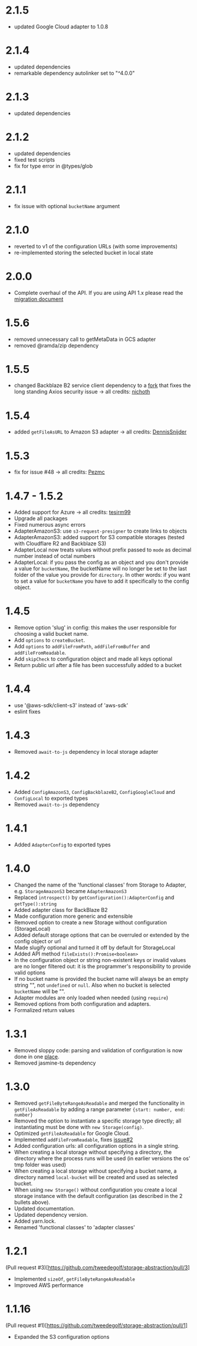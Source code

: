 # 2.1.5

- updated Google Cloud adapter to 1.0.8

# 2.1.4

- updated dependencies
- remarkable dependency autolinker set to "^4.0.0"

# 2.1.3

- updated dependencies

# 2.1.2

- updated dependencies
- fixed test scripts
- fix for type error in @types/glob

# 2.1.1

- fix issue with optional `bucketName` argument

# 2.1.0

- reverted to v1 of the configuration URLs (with some improvements)
- re-implemented storing the selected bucket in local state

# 2.0.0

- Complete overhaul of the API. If you are using API 1.x please read the [migration document](migration_to_api2.1.md)

# 1.5.6

- removed unnecessary call to getMetaData in GCS adapter
- removed @ramda/zip dependency

# 1.5.5

- changed Backblaze B2 service client dependency to a [fork](https://www.npmjs.com/package/@nichoth/backblaze-b2) that fixes the long standing Axios security issue &rarr; all credits: [nichoth](https://github.com/nichoth)

# 1.5.4

- added `getFileAsURL` to Amazon S3 adapter &rarr; all credits: [DennisSnijder](https://github.com/DennisSnijder)

# 1.5.3

- fix for issue #48 &rarr; all credits: [Pezmc](https://github.com/Pezmc)

# 1.4.7 - 1.5.2

- Added support for Azure &rarr; all credits: [tesirm99](https://github.com/tesirm99)
- Upgrade all packages
- Fixed numerous async errors
- AdapterAmazonS3: use `s3-request-presigner` to create links to objects
- AdapterAmazonS3: added support for S3 compatible storages (tested with Cloudflare R2 and Backblaze S3)
- AdapterLocal now treats values without prefix passed to `mode` as decimal number instead of octal numbers
- AdapterLocal: if you pass the config as an object and you don't provide a value for `bucketName`, the bucketName will no longer be set to the last folder of the value you provide for `directory`. In other words: if you want to set a value for `bucketName` you have to add it specifically to the config object.

# 1.4.5

- Remove option 'slug' in config: this makes the user responsible for choosing a valid bucket name.
- Add `options` to `createBucket`.
- Add `options` to `addFileFromPath`, `addFileFromBuffer` and `addFileFromReadable`.
- Add `skipCheck` to configuration object and made all keys optional
- Return public url after a file has been successfully added to a bucket

# 1.4.4

- use '@aws-sdk/client-s3' instead of 'aws-sdk'
- eslint fixes

# 1.4.3

- Removed `await-to-js` dependency in local storage adapter

# 1.4.2

- Added `ConfigAmazonS3`, `ConfigBackblazeB2`, `ConfigGoogleCloud` and `ConfigLocal` to exported types
- Removed `await-to-js` dependency

# 1.4.1

- Added `AdapterConfig` to exported types

# 1.4.0

- Changed the name of the 'functional classes' from Storage to Adapter, e.g. `StorageAmazonS3` became `AdapterAmazonS3`
- Replaced `introspect()` by `getConfiguration():AdapterConfig` and `getType():string`
- Added adapter class for BackBlaze B2
- Made configuration more generic and extensible
- Removed option to create a new Storage without configuration (StorageLocal)
- Added default storage options that can be overruled or extended by the config object or url
- Made slugify optional and turned it off by default for StorageLocal
- Added API method `fileExists():Promise<boolean>`
- In the configuration object or string non-existent keys or invalid values are no longer filtered out: it is the programmer's responsibility to provide valid options
- If no bucket name is provided the bucket name will always be an empty string "", not `undefined` or `null`. Also when no bucket is selected `bucketName` will be "".
- Adapter modules are only loaded when needed (using `require`)
- Removed options from both configuration and adapters.
- Formalized return values

# 1.3.1

- Removed sloppy code: parsing and validation of configuration is now done in one [place](https://github.com/tweedegolf/storage-abstraction/blob/master/src/util.ts).
- Removed jasmine-ts dependency

# 1.3.0

- Removed `getFileByteRangeAsReadable` and merged the functionality in `getFileAsReadable` by adding a range parameter `{start: number, end: number}`
- Removed the option to instantiate a specific storage type directly; all instantiating must be done with `new Storage(config)`.
- Optimized `getFileAsReadable` for Google Cloud.
- Implemented `addFileFromReadable`, fixes [issue#2](https://github.com/tweedegolf/storage-abstraction/issues/2)
- Added configuration urls: all configuration options in a single string.
- When creating a local storage without specifying a directory, the directory where the process runs will be used (in earlier versions the os' tmp folder was used)
- When creating a local storage without specifying a bucket name, a directory named `local-bucket` will be created and used as selected bucket.
- When using `new Storage()` without configuration you create a local storage instance with the default configuration (as described in the 2 bullets above).
- Updated documentation.
- Updated dependency version.
- Added yarn.lock.
- Renamed 'functional classes' to 'adapter classes'

# 1.2.1

(Pull request #3)[https://github.com/tweedegolf/storage-abstraction/pull/3]

- Implemented `sizeOf`, `getFileByteRangeAsReadable`
- Improved AWS performance

# 1.1.16

(Pull request #1)[https://github.com/tweedegolf/storage-abstraction/pull/1]

- Expanded the S3 configuration options
